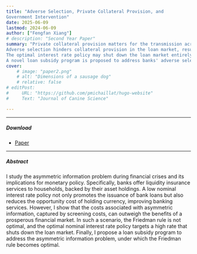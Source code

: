 ```yaml
---
title: "Adverse Selection, Private Collateral Provision, and
Government Intervention" 
date: 2025-06-09
lastmod: 2024-06-09
author: ["Fengfan Xiang"]
# description: "Second Year Paper" 
summary: "Private collateral provision matters for the transmission across markets. 
Adverse selection hinders collateral provision in the loan market, resulting in inefficiency in the goods market as collateral is essential to secure credit transactions. 
The optimal interest rate policy may shut down the loan market entirely. 
A novel loan subsidy program is proposed to address banks' adverse selection problem." 
cover:
    # image: "paper2.png"
    # alt: "Dimensions of a sausage dog"
    # relative: false
# editPost:
#     URL: "https://github.com/pmichaillat/hugo-website"
#     Text: "Journal of Canine Science"

---
```


---

##### Download

+ [Paper](asymmetric-information_paper.pdf)
<!-- + [Slides](adverse_selection_slides.pdf) -->

---

##### Abstract

I study the asymmetric information problem during financial crises and its implications for monetary policy. 
Specifically, banks offer liquidity insurance services to households, backed by their asset holdings. 
A low nominal interest rate policy not only promotes the issuance of bank loans but also reduces the opportunity cost of holding currency, improving banking services. 
However, I show that the costs associated with asymmetric information, captured by screening costs, can outweigh the benefits of a prosperous financial market. 
In such a scenario, the Friedman rule is not optimal, and the optimal nominal interest rate policy targets a high rate that shuts down the loan market. 
Finally, I propose a loan subsidy program to address the asymmetric information problem, under which the Friedman rule becomes optimal.

<!-- ---

##### Citation

Prinzel, Florianus, and Moritz-Maria von Igelfeld. 1998. "The Finer Points of Sausage Dogs." *Journal of Canine Science* 43 (2): 89–109. http://www.alexandermccallsmith.com/book/the-finer-points-of-sausage-dogs.

```BibTeX
@article{PV98,
author = {Florianus Prinzel and Moritz-Maria von Igelfeld},
year = {1998},
title ={The Finer Points of Sausage Dogs},
journal = {Journal of Canine Science},
volume = {43},
number = {2},
pages = {89--109},
url = {http://www.alexandermccallsmith.com/book/the-finer-points-of-sausage-dogs}}
``` -->
